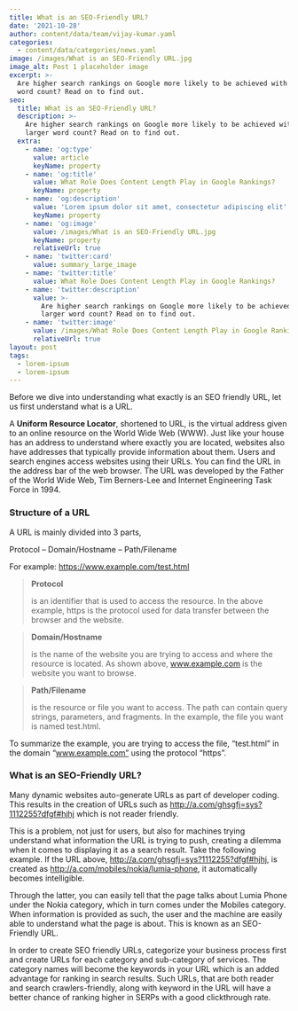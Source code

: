 ```yaml
---
title: What is an SEO-Friendly URL?
date: '2021-10-28'
author: content/data/team/vijay-kumar.yaml
categories:
  - content/data/categories/news.yaml
image: /images/What is an SEO-Friendly URL.jpg
image_alt: Post 1 placeholder image
excerpt: >-
  Are higher search rankings on Google more likely to be achieved with a larger
  word count? Read on to find out.
seo:
  title: What is an SEO-Friendly URL?
  description: >-
    Are higher search rankings on Google more likely to be achieved with a
    larger word count? Read on to find out.
  extra:
    - name: 'og:type'
      value: article
      keyName: property
    - name: 'og:title'
      value: What Role Does Content Length Play in Google Rankings?
      keyName: property
    - name: 'og:description'
      value: 'Lorem ipsum dolor sit amet, consectetur adipiscing elit'
      keyName: property
    - name: 'og:image'
      value: /images/What is an SEO-Friendly URL.jpg
      keyName: property
      relativeUrl: true
    - name: 'twitter:card'
      value: summary_large_image
    - name: 'twitter:title'
      value: What Role Does Content Length Play in Google Rankings?
    - name: 'twitter:description'
      value: >-
        Are higher search rankings on Google more likely to be achieved with a
        larger word count? Read on to find out.
    - name: 'twitter:image'
      value: /images/What Role Does Content Length Play in Google Rankings (1).jpg
      relativeUrl: true
layout: post
tags:
  - lorem-ipsum
  - lorem-ipsum
---
```

Before we dive into understanding what exactly is an SEO friendly URL, let us first understand what is a URL.

A **Uniform Resource Locator**, shortened to URL, is the virtual address given to an online resource on the World Wide Web (WWW). Just like your house has an address to understand where exactly you are located, websites also have addresses that typically provide information about them. Users and search engines access websites using their URLs. You can find the URL in the address bar of the web browser. The URL was developed by the Father of the World Wide Web, Tim Berners-Lee and Internet Engineering Task Force in 1994.

### Structure of a URL

A URL is mainly divided into 3 parts,

Protocol – Domain/Hostname – Path/Filename 

For example: https://www.example.com/test.html

> **Protocol**
>
>  is an identifier that is used to access the resource. In the above example, https is the protocol used for data transfer between the browser and the website.

> **Domain/Hostname**
>
>  is the name of the website you are trying to access and where the resource is located. As shown above, www.example.com is the website you want to browse.

> **Path/Filename**
>
>  is the resource or file you want to access. The path can contain query strings, parameters, and fragments. In the example, the file you want is named test.html.

To summarize the example, you are trying to access the file, “test.html” in the domain “www.example.com” using the protocol “https”.

### What is an SEO-Friendly URL?

Many dynamic websites auto-generate URLs as part of developer coding. This results in the creation of URLs such as http://a.com/ghsgfj=sys?1112255?dfgf#hjhj which is not reader friendly. 

This is a problem, not just for users, but also for machines trying understand what information the URL is trying to push, creating a dilemma when it comes to displaying it as a search result. Take the following example. If the URL above, http://a.com/ghsgfj=sys?1112255?dfgf#hjhj, is created as http://a.com/mobiles/nokia/lumia-phone, it automatically becomes intelligible. 

Through the latter, you can easily tell that the page talks about Lumia Phone under the Nokia category, which in turn comes under the Mobiles category. When information is provided as such, the user and the machine are easily able to understand what the page is about. This is known as an SEO-Friendly URL.

In order to create SEO friendly URLs, categorize your business process first and create URLs for each category and sub-category of services. The category names will become the keywords in your URL which is an added advantage for ranking in search results. Such URLs, that are both reader and search crawlers-friendly, along with keyword in the URL will have a better chance of ranking higher in SERPs with a good clickthrough rate.
